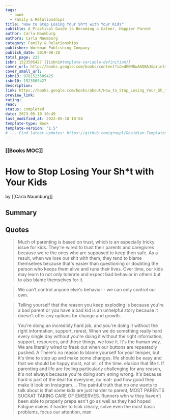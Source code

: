 ```yaml
---
tags:
  - book
  - Family & Relationships
title: "How to Stop Losing Your Sh*t with Your Kids"
subtitle: A Practical Guide to Becoming a Calmer, Happier Parent
author: Carla Naumburg
authors: Carla Naumburg
category: Family & Relationships
publisher: Workman Publishing Company
publish_date: 2019-08-20
total_page: 225
isbn: 1523505427 {{isbn1#template-variable-definition}}
cover_url: http://books.google.com/books/content?id=dE6MDwAAQBAJ&printsec=frontcover&img=1&zoom=1&edge=curl&source=gbs_api
cover_small_url: 
isbn13: 9781523505425
isbn10: 1523505427
description:
link: https://books.google.com/books/about/How_to_Stop_Losing_Your_Sh_t_with_Your_K.html?hl=&id=dE6MDwAAQBAJ
preview_link: 
rating:
read:
status: completed
date: 2023-05-10 10:49
last_modified_at: 2023-05-10 10:58
template-type: Book
template-version: "1.5"
# --- Find latest updates: https://github.com/groepl/Obsidian-Templates
---
```


### [[Books MOC]]

# How to Stop Losing Your Sh\*t with Your Kids

by [[Carla Naumburg]]

## Summary

<!--The Book in 3 Sentences. No more than a couple paragraphs summarizing this BOOK -->

## Quotes

> Much of parenting is based on trust, which is an especially tricky issue for kids. They're wired to trust their parents and caregivres because we're the ones who are supposed to keep then safe. As a result, when we lose our shit with them, they tend to blame themselves because that's easier than questioning or doubting the person who keeps them alive and runs their lives. Over time, our kids may learn to not only tolerate and expect bad behavior in others but to also blame themselves for it.

> We can't control anyone else's behavior - we can only control our own.

> Telling yourself that the reason you keep exploding is because you're a bad parent or you have a bad kid is an unhelpful story because it doesn't offer any options for change and growth.
 
>You're doing an incredibly hard job, and you're doing it without the right information, support, rerest, When we do something really hard every single day without you're doing it without the right information, support, resources, and those things, we lose it. It's the human way. We are literally wired to freak out when our buttons are repeatedly pushed. A There's no reason to blame yourself for your temper, but it's time to step up and make some changes. life should be easy and that we should be happy most, not all, of the time. elusion that life t. If parenting and life are feeling particularly challenging for any reason, it's not always because you're doing som_ening wrong. It's because hard is part of the deal for everyone, no mat- pad how good they make it look on Instagram. .. The painful truth that no one wants to talk about is that some kids are just harder to parent, MOST PARENTS SUCKAT TAKING CARE OF EMSERVES. Runners whn 
 w they haven't been able to properly prepa esn't go as well as they had hoped Fatigue makes it harder to hink clearly, solve even the most basic problems, focus our attention, man
